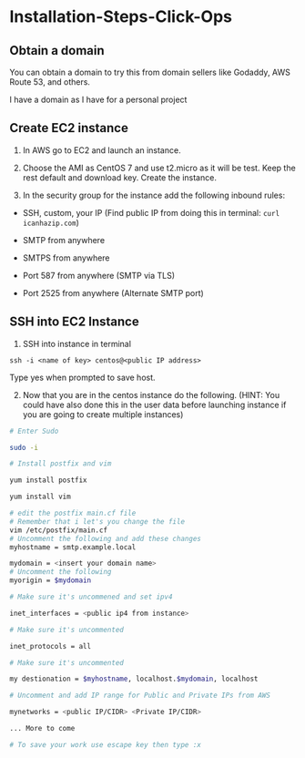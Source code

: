 # Installation-Steps-Click-Ops

## Obtain a domain

You can obtain a domain to try this from domain sellers like Godaddy, AWS Route 53, and others.

I have a domain as I have for a personal project
## Create EC2 instance

1. In AWS go to EC2 and launch an instance.

2. Choose the AMI as CentOS 7 and use t2.micro as it will be test. Keep the rest default and download key. Create the instance.

3. In the security group for the instance add the following inbound rules:

- SSH, custom, your IP (Find public IP from doing this in terminal: `curl icanhazip.com`)

- SMTP from anywhere

- SMTPS from anywhere

- Port 587 from anywhere (SMTP via TLS)

- Port 2525 from anywhere (Alternate SMTP port)

## SSH into EC2 Instance

1. SSH into instance in terminal

`ssh -i <name of key> centos@<public IP address>`

Type yes when prompted to save host.

2. Now that you are in the centos instance do the following. (HINT: You could have also done this in the user data before launching instance if you are going to create multiple instances)

```bash
# Enter Sudo

sudo -i

# Install postfix and vim

yum install postfix

yum install vim

# edit the postfix main.cf file 
# Remember that i let's you change the file
vim /etc/postfix/main.cf
# Uncomment the following and add these changes
myhostname = smtp.example.local

mydomain = <insert your domain name>
# Uncomment the following 
myorigin = $mydomain

# Make sure it's uncommened and set ipv4

inet_interfaces = <public ip4 from instance>

# Make sure it's uncommented

inet_protocols = all

# Make sure it's uncommented

my destionation = $myhostname, localhost.$mydomain, localhost

# Uncomment and add IP range for Public and Private IPs from AWS

mynetworks = <public IP/CIDR> <Private IP/CIDR>

... More to come 

# To save your work use escape key then type :x



```